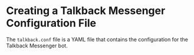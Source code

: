 # Creating a Talkback Messenger Configuration File

The `talkback.conf` file is a YAML file that contains the configuration for the Talkback Messenger bot.